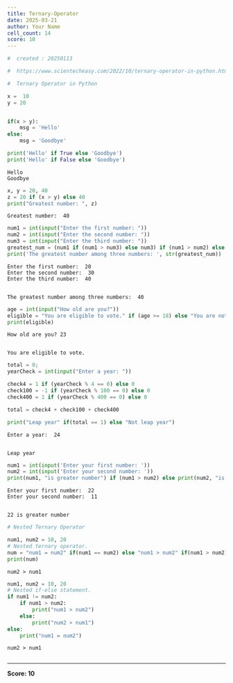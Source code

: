 ```yaml
---
title: Ternary-Operator
date: 2025-03-21
author: Your Name
cell_count: 14
score: 10
---
```


```python
#  created : 20250113
```


```python
#  https://www.scientecheasy.com/2022/10/ternary-operator-in-python.html/
```


```python
#  Ternary Operator in Python
```


```python
x =  10 
y = 20 


if(x > y):
    msg = 'Hello'
else:
    msg = 'Goodbye'
```


```python
print('Hello' if True else 'Goodbye') 
print('Hello' if False else 'Goodbye') 
```

    Hello
    Goodbye



```python
x, y = 20, 40
z = 20 if (x > y) else 40
print("Greatest number: ", z)
```

    Greatest number:  40



```python
num1 = int(input("Enter the first number: "))
num2 = int(input("Enter the second number: "))
num3 = int(input("Enter the third number: "))
greatest_num = (num1 if (num1 > num3) else num3) if (num1 > num2) else (num2 if (num2 > num3) else num3)
print('The greatest number among three numbers: ', str(greatest_num))
```

    Enter the first number:  20
    Enter the second number:  30
    Enter the third number:  40


    The greatest number among three numbers:  40



```python
age = int(input("How old are you?"))
eligible = "You are eligible to vote." if (age >= 18) else "You are not eligible to vote."
print(eligible)
```

    How old are you? 23


    You are eligible to vote.



```python
total = 0;
yearCheck = int(input("Enter a year: "))

check4 = 1 if (yearCheck % 4 == 0) else 0
check100 = -1 if (yearCheck % 100 == 0) else 0
check400 = 1 if (yearCheck % 400 == 0) else 0

total = check4 + check100 + check400

print("Leap year" if(total == 1) else "Not leap year")
```

    Enter a year:  24


    Leap year



```python
num1 = int(input('Enter your first number: '))
num2 = int(input('Enter your second number: '))
print(num1, "is greater number") if (num1 > num2) else print(num2, "is greater number")
```

    Enter your first number:  22
    Enter your second number:  11


    22 is greater number



```python
# Nested Ternary Operator
```


```python
num1, num2 = 10, 20
# Nested ternary operator.
num = "num1 = num2" if(num1 == num2) else "num1 > num2" if(num1 > num2) else "num2 > num1"
print(num)
```

    num2 > num1



```python
num1, num2 = 10, 20
# Nested if-else statement.
if num1 != num2:
    if num1 > num2:
        print("num1 > num2")
    else:
        print("num2 > num1")
else:
    print("num1 = num2")
```

    num2 > num1



```python

```


---
**Score: 10**